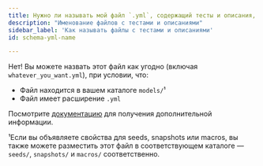 ```yaml
---
title: Нужно ли называть мой файл `.yml`, содержащий тесты и описания, `schema.yml`?
description: "Именование файлов с тестами и описаниями"
sidebar_label: 'Как называть файлы с тестами и описаниями'
id: schema-yml-name

---
```

Нет! Вы можете назвать этот файл как угодно (включая `whatever_you_want.yml`), при условии, что:
* Файл находится в вашем каталоге `models/`¹
* Файл имеет расширение `.yml`

Посмотрите [документацию](/reference/configs-and-properties) для получения дополнительной информации.

¹Если вы объявляете свойства для seeds, snapshots или macros, вы также можете разместить этот файл в соответствующем каталоге — `seeds/`, `snapshots/` и `macros/` соответственно.